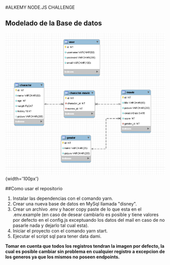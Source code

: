 #ALKEMY NODE.JS CHALLENGE

## Modelado de la Base de datos

![](modelo-entidad-relacion.png){width='100px'}

##Como usar el repositorio

1. Instalar las dependencias con el comando yarn.
2. Crear una nueva base de datos en MySql llamada "disney".
3. Crear un archivo .env y hacer copy paste de lo que esta en el .env.example (en caso de desear cambiarlo es posible y tiene valores por defecto en el config.js exceptuando los datos del mail en caso de no pasarle nada y dejarlo tal cual esta).
4. Iniciar el proyecto con el comando yarn start.
5. Ejecutar el script sql para tener data dami.

**Tomar en cuenta que todos los registros tendran la imagen por defecto, la cual es posible cambiar sin problema
en cualquier registro a excepcion de los generos ya que los mismos no poseen endpoints.**
